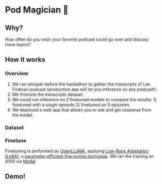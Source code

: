# Pod Magician 🧙

## Why?

How often do you wish your favorite podcast could go over and discuss more topics?

## How it works

### Overview

1. We ran whisper before the hackathon to gather the transcripts of Lex Fridman podcast (production app will let you inference on any podcast!).
2. We finetune the transcripts dataset.
3. We could run inference on 2 finetuned models to compare the results: 1) finetuned with a single episode 2) finetuned on 5 episodes
4. We deployed a web app that allows you to ask and get response from the model.

### Dataset

### Finetune

Finetuning is performed on [OpenLLaMA](https://github.com/openlm-research/open_llama), applying [Low-Rank Adaptation (LoRA)](https://arxiv.org/abs/2106.09685), a [parameter-efficient fine-tuning technique](https://huggingface.co/blog/peft). We ran the training on A100 via [Modal](https://www.modal.com)

## Demo!
